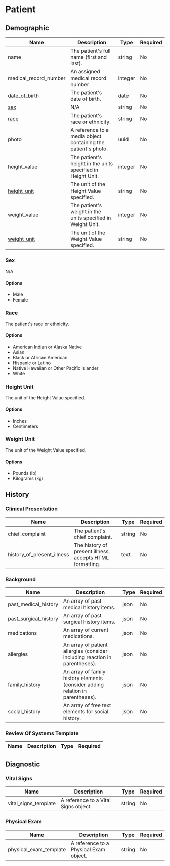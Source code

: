 # Patient

## Demographic

| Name | Description | Type | Required |
| ---- | ----------- | ---- | -------- |
| name | The patient's full name (first and last). | string | No |
| medical_record_number | An assigned medical record number. | integer | No |
| date_of_birth | The patient's date of birth. | date | No |
| [sex](#sex) | N/A | string | No |
| [race](#race) | The patient's race or ethnicity. | string | No |
| photo | A reference to a media object containing the patient's photo. | uuid | No |
| height_value | The patient's height in the units specified in Height Unit. | integer | No |
| [height_unit](#height_unit) | The unit of the Height Value specified. | string | No |
| weight_value | The patient's weight in the units specified in Weight Unit. | integer | No |
| [weight_unit](#weight_unit) | The unit of the Weight Value specified. | string | No |
### Sex

N/A

#### Options
- Male
- Female


### Race

The patient's race or ethnicity.

#### Options
- American Indian or Alaska Native
- Asian
- Black or African American
- Hispanic or Latino
- Native Hawaiian or Other Pacific Islander
- White


### Height Unit

The unit of the Height Value specified.

#### Options
- Inches
- Centimeters


### Weight Unit

The unit of the Weight Value specified.

#### Options
- Pounds (lb)
- Kilograms (kg)


## History

### Clinical Presentation

| Name | Description | Type | Required |
| ---- | ----------- | ---- | -------- |
| chief_complaint | The patient's chief complaint. | string | No |
| history_of_present_illness | The history of present illness, accepts HTML formatting. | text | No |


### Background

| Name | Description | Type | Required |
| ---- | ----------- | ---- | -------- |
| past_medical_history | An array of past medical history items.  | json | No |
| past_surgical_history | An array of past surgical history items.  | json | No |
| medications | An array of current medications. | json | No |
| allergies | An array of patient allergies (consider including reaction in parentheses). | json | No |
| family_history | An array of family history elements (consider adding relation in parentheses). | json | No |
| social_history | An array of free text elements for social history. | json | No |


### Review Of Systems Template

| Name | Description | Type | Required |
| ---- | ----------- | ---- | -------- |


## Diagnostic

### Vital Signs

| Name | Description | Type | Required |
| ---- | ----------- | ---- | -------- |
| vital_signs_template | A reference to a Vital Signs object. | string | No |


### Physical Exam

| Name | Description | Type | Required |
| ---- | ----------- | ---- | -------- |
| physical_exam_template | A reference to a Physical Exam object. | string | No |


